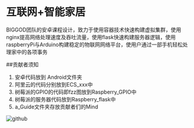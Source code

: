# 互联网+智能家居
BIGGOD团队的安卓课程设计，致力于使用容器技术快速构建虚拟集群，使用nginx提高网络处理速度及吞吐流量，使用flask快速构建服务器逻辑，使用raspberryPi与Arduino构建稳定的物联网网络平台，使用户通过一部手机轻松处理家中的各项事务


##贡献者须知
1. 安卓代码放到 Android文件夹
2. 阿里云的代码分别放到ECS_xxx中
3. 树莓派的GPIO的代码即fzz图放到Raspberry_GPIO中
4. 树莓派的服务器代码放到Raspberry_flask中
5. a_Guide文件夹存放贡献者们的Mind



![github](https://camo.githubusercontent.com/89305a240fd23f5edfd09ad4b778b5d0ba966c0a/68747470733a2f2f7265732e636c6f7564696e6172792e636f6d2f646a686b69696961702f696d6167652f75706c6f61642f76313535313235383237322f6172632e706e67)
